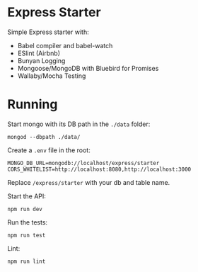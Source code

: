 # Express Starter

Simple Express starter with:

- Babel compiler and babel-watch
- ESlint (Airbnb)
- Bunyan Logging
- Mongoose/MongoDB with Bluebird for Promises
- Wallaby/Mocha Testing

# Running

Start mongo with its DB path in the `./data` folder:

```
mongod --dbpath ./data/
```

Create a `.env` file in the root:

```
MONGO_DB_URL=mongodb://localhost/express/starter
CORS_WHITELIST=http://localhost:8080,http://localhost:3000
```

Replace `/express/starter` with your db and table name.

Start the API:

```
npm run dev
```

Run the tests:

```
npm run test
```

Lint:

```
npm run lint
```
